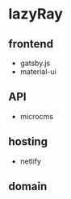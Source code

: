 # lazyRay

## frontend
- gatsby.js
- material-ui

## API
- microcms

## hosting
- netlify

## domain
